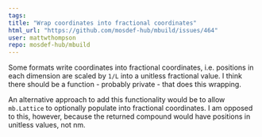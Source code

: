 ```yaml
---
tags: 
title: "Wrap coordinates into fractional coordinates"
html_url: "https://github.com/mosdef-hub/mbuild/issues/464"
user: mattwthompson
repo: mosdef-hub/mbuild
---
```


Some formats write coordinates into fractional coordinates, i.e. positions in each dimension are scaled by `1/L` into a unitless fractional value. I think there should be a function - probably private - that does this wrapping.

An alternative approach to add this functionality would be to allow `mb.Lattice` to optionally populate into fractional coordinates. I am opposed to this, however, because the returned compound would have positions in unitless values, not nm.